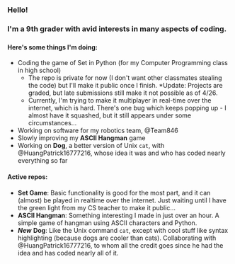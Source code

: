 ### Hello!
###
### I'm a 9th grader with avid interests in many aspects of coding.
###

#### Here's some things I'm doing:
  - Coding the game of Set in Python (for my Computer Programming class in high school)
    - The repo is private for now (I don't want other classmates stealing the code) but I'll make it public once I finish. *Update: Projects are graded, but late submissions still make it not possible as of 4/26.
    - Currently, I'm trying to make it multiplayer in real-time over the internet, which is hard. There's one bug which keeps popping up - I almost have it squashed, but it still appears under some circumstances...
  - Working on software for my robotics team, @Team846 
  - Slowly improving my **ASCII Hangman** game
  - Working on **Dog**, a better version of Unix `cat`, with @HuangPatrick16777216, whose idea it was and who has coded nearly everything so far

#### Active repos:
  - **Set Game**: Basic functionality is good for the most part, and it can (almost) be played in realtime over the internet. Just waiting until I have the green light from my CS teacher to make it public...
  - **ASCII Hangman**: Something interesting I made in just over an hour. A simple game of hangman using ASCII characters and Python. 
  - _**New**_ **Dog**: Like the Unix command `cat`, except with cool stuff like syntax highlighting (because dogs are cooler than cats). Collaborating with @HuangPatrick16777216, to whom all the credit goes since he had the idea and has coded nearly all of it.


